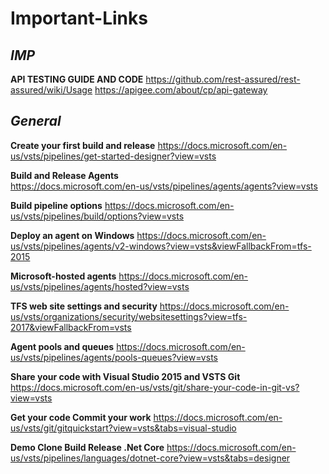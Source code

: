 # Important-Links
***IMP***
------------------------------------------------------------------------
**API TESTING GUIDE AND CODE**
https://github.com/rest-assured/rest-assured/wiki/Usage
https://apigee.com/about/cp/api-gateway


***General***
-----------------------------------------------------------------------


**Create your first build and release**
https://docs.microsoft.com/en-us/vsts/pipelines/get-started-designer?view=vsts

**Build and Release Agents**	
https://docs.microsoft.com/en-us/vsts/pipelines/agents/agents?view=vsts

**Build pipeline options**
https://docs.microsoft.com/en-us/vsts/pipelines/build/options?view=vsts

**Deploy an agent on Windows**
https://docs.microsoft.com/en-us/vsts/pipelines/agents/v2-windows?view=vsts&viewFallbackFrom=tfs-2015

**Microsoft-hosted agents**
https://docs.microsoft.com/en-us/vsts/pipelines/agents/hosted?view=vsts

**TFS web site settings and security**
https://docs.microsoft.com/en-us/vsts/organizations/security/websitesettings?view=tfs-2017&viewFallbackFrom=vsts

**Agent pools and queues**
https://docs.microsoft.com/en-us/vsts/pipelines/agents/pools-queues?view=vsts

**Share your code with Visual Studio 2015 and VSTS Git**
https://docs.microsoft.com/en-us/vsts/git/share-your-code-in-git-vs?view=vsts

**Get your code Commit your work**
https://docs.microsoft.com/en-us/vsts/git/gitquickstart?view=vsts&tabs=visual-studio

**Demo Clone Build Release .Net Core**
https://docs.microsoft.com/en-us/vsts/pipelines/languages/dotnet-core?view=vsts&tabs=designer

